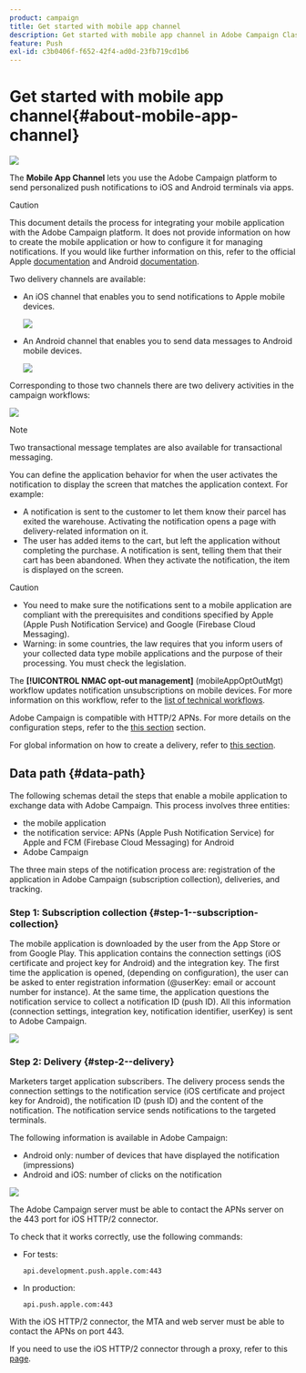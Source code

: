 ```yaml
---
product: campaign
title: Get started with mobile app channel 
description: Get started with mobile app channel in Adobe Campaign Classic
feature: Push
exl-id: c3b0406f-f652-42f4-ad0d-23fb719cd1b6
---
```

# Get started with mobile app channel{#about-mobile-app-channel}

![](../../assets/common.svg)

The **Mobile App Channel** lets you use the Adobe Campaign platform to send personalized push notifications to iOS and Android terminals via apps. 

>[!CAUTION]
>
>This document details the process for integrating your mobile application with the Adobe Campaign platform. It does not provide information on how to create the mobile application or how to configure it for managing notifications. If you would like further information on this, refer to the official Apple [documentation](https://developer.apple.com/) and Android [documentation](https://developer.android.com/index.html).

Two delivery channels are available:

* An iOS channel that enables you to send notifications to Apple mobile devices.

  ![](assets/nmac_intro_2.png)

* An Android channel that enables you to send data messages to Android mobile devices.

  ![](assets/nmac_intro_1.png)

Corresponding to those two channels there are two delivery activities in the campaign workflows:

![](assets/nmac_intro_3.png)


>[!NOTE]
>
>Two transactional message templates are also available for transactional messaging.

You can define the application behavior for when the user activates the notification to display the screen that matches the application context. For example:

* A notification is sent to the customer to let them know their parcel has exited the warehouse. Activating the notification opens a page with delivery-related information on it.
* The user has added items to the cart, but left the application without completing the purchase. A notification is sent, telling them that their cart has been abandoned. When they activate the notification, the item is displayed on the screen.

>[!CAUTION]
>
>* You need to make sure the notifications sent to a mobile application are compliant with the prerequisites and conditions specified by Apple (Apple Push Notification Service) and Google (Firebase Cloud Messaging).
>* Warning: in some countries, the law requires that you inform users of your collected data type mobile applications and the purpose of their processing. You must check the legislation.

The **[!UICONTROL NMAC opt-out management]** (mobileAppOptOutMgt) workflow updates notification unsubscriptions on mobile devices. For more information on this workflow, refer to the [list of technical workflows](../../workflow/using/about-technical-workflows.md).

Adobe Campaign is compatible with HTTP/2 APNs. For more details on the configuration steps, refer to the [this section](configuring-the-mobile-application.md) section.

For global information on how to create a delivery, refer to [this section](steps-about-delivery-creation-steps.md).

## Data path {#data-path}

The following schemas detail the steps that enable a mobile application to exchange data with Adobe Campaign. This process involves three entities:

* the mobile application
* the notification service: APNs (Apple Push Notification Service) for Apple and FCM (Firebase Cloud Messaging) for Android
* Adobe Campaign

The three main steps of the notification process are: registration of the application in Adobe Campaign (subscription collection), deliveries, and tracking.

### Step 1: Subscription collection {#step-1--subscription-collection}

The mobile application is downloaded by the user from the App Store or from Google Play. This application contains the connection settings (iOS certificate and project key for Android) and the integration key. The first time the application is opened, (depending on configuration), the user can be asked to enter registration information (@userKey: email or account number for instance). At the same time, the application questions the notification service to collect a notification ID (push ID). All this information (connection settings, integration key, notification identifier, userKey) is sent to Adobe Campaign.

![](assets/nmac_register_view.png)

### Step 2: Delivery {#step-2--delivery}

Marketers target application subscribers. The delivery process sends the connection settings to the notification service (iOS certificate and project key for Android), the notification ID (push ID) and the content of the notification. The notification service sends notifications to the targeted terminals.

The following information is available in Adobe Campaign:

* Android only: number of devices that have displayed the notification (impressions)
* Android and iOS: number of clicks on the notification

![](assets/nmac_delivery_view.png)

The Adobe Campaign server must be able to contact the APNs server on the 443 port for iOS HTTP/2 connector.

To check that it works correctly, use the following commands:

* For tests:

  ```
  api.development.push.apple.com:443
  ```

* In production:

  ```
  api.push.apple.com:443
  ```

With the iOS HTTP/2 connector, the MTA and web server must be able to contact the APNs on port 443.

If you need to use the iOS HTTP/2 connector through a proxy, refer to this [page](../../installation/using/file-res-management.md#proxy-connection-configuration).
